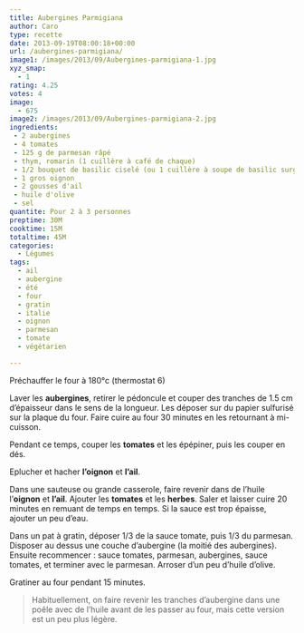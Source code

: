 ```yaml
---
title: Aubergines Parmigiana
author: Caro
type: recette
date: 2013-09-19T08:00:18+00:00
url: /aubergines-parmigiana/
image1: /images/2013/09/Aubergines-parmigiana-1.jpg
xyz_smap:
  - 1
rating: 4.25
votes: 4
image:
  - 675
image2: /images/2013/09/Aubergines-parmigiana-2.jpg
ingredients:
 - 2 aubergines
 - 4 tomates
 - 125 g de parmesan râpé
 - thym, romarin (1 cuillère à café de chaque)
 - 1/2 bouquet de basilic ciselé (ou 1 cuillère à soupe de basilic surgelé ou déshydraté)
 - 1 gros oignon
 - 2 gousses d'ail
 - huile d'olive
 - sel
quantite: Pour 2 à 3 personnes
preptime: 30M
cooktime: 15M
totaltime: 45M
categories:
  - Légumes
tags:
  - ail
  - aubergine
  - été
  - four
  - gratin
  - italie
  - oignon
  - parmesan
  - tomate
  - végétarien

---
```

Préchauffer le four à 180°c (thermostat 6)

Laver les **aubergines**, retirer le pédoncule et couper des tranches de 1.5 cm d&rsquo;épaisseur dans le sens de la longueur. Les déposer sur du papier sulfurisé sur la plaque du four. Faire cuire au four 30 minutes en les retournant à mi-cuisson.

Pendant ce temps, couper les **tomates** et les épépiner, puis les couper en dés.

Eplucher et hacher **l&rsquo;oignon** et **l&rsquo;ail**.

Dans une sauteuse ou grande casserole, faire revenir dans de l&rsquo;huile l&rsquo;**oignon** et **l&rsquo;ail**. Ajouter les **tomates** et les **herbes**. Saler et laisser cuire 20 minutes en remuant de temps en temps. Si la sauce est trop épaisse, ajouter un peu d&rsquo;eau.

Dans un pat à gratin, déposer 1/3 de la sauce tomate, puis 1/3 du parmesan. Disposer au dessus une couche d&rsquo;aubergine (la moitié des aubergines). Ensuite recommencer : sauce tomates, parmesan, aubergines, sauce tomates, et terminer avec le parmesan. Arroser d&rsquo;un peu d&rsquo;huile d&rsquo;olive.

Gratiner au four pendant 15 minutes.

> Habituellement, on faire revenir les tranches d&rsquo;aubergine dans une poêle avec de l&rsquo;huile avant de les passer au four, mais cette version est un peu plus légère.

&nbsp;
